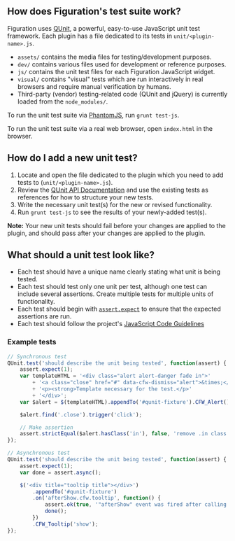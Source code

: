 ## How does Figuration's test suite work?

Figuration uses [QUnit](http://api.qunitjs.com/), a powerful, easy-to-use JavaScript unit test framework. Each plugin has a file dedicated to its tests in `unit/<plugin-name>.js`.

* `assets/` contains the media files for testing/development purposes.
* `dev/` contains various files used for development or reference purposes.
* `js/` contains the unit test files for each Figuration JavaScript widget.
* `visual/` contains "visual" tests which are run interactively in real browsers and require manual verification by humans.
* Third-party (vendor) testing-related code (QUnit and jQuery) is currently loaded from the `node_modules/`.

To run the unit test suite via [PhantomJS](http://phantomjs.org/), run `grunt test-js`.

To run the unit test suite via a real web browser, open `index.html` in the browser.

## How do I add a new unit test?

1. Locate and open the file dedicated to the plugin which you need to add tests to (`unit/<plugin-name>.js`).
2. Review the [QUnit API Documentation](http://api.qunitjs.com/) and use the existing tests as references for how to structure your new tests.
3. Write the necessary unit test(s) for the new or revised functionality.
4. Run `grunt test-js` to see the results of your newly-added test(s).

**Note:** Your new unit tests should fail before your changes are applied to the plugin, and should pass after your changes are applied to the plugin.

## What should a unit test look like?

* Each test should have a unique name clearly stating what unit is being tested.
* Each test should test only one unit per test, although one test can include several assertions. Create multiple tests for multiple units of functionality.
* Each test should begin with [`assert.expect`](http://api.qunitjs.com/expect/) to ensure that the expected assertions are run.
* Each test should follow the project's [JavaScript Code Guidelines](https://github.com/cast-org/figuration/blob/master/CONTRIBUTING.md#js)

### Example tests

```javascript
// Synchronous test
QUnit.test('should describe the unit being tested', function(assert) {
    assert.expect(1);
    var templateHTML = '<div class="alert alert-danger fade in">'
        + '<a class="close" href="#" data-cfw-dismiss="alert">&times;</a>'
        + '<p><strong>Template necessary for the test.</p>'
        + '</div>';
    var $alert = $(templateHTML).appendTo('#qunit-fixture').CFW_Alert();

    $alert.find('.close').trigger('click');

    // Make assertion
    assert.strictEqual($alert.hasClass('in'), false, 'remove .in class on .close click');
});

// Asynchronous test
QUnit.test('should describe the unit being tested', function(assert) {
    assert.expect(1);
    var done = assert.async();

    $('<div title="tooltip title"></div>')
        .appendTo('#qunit-fixture')
        .on('afterShow.cfw.tooltip', function() {
            assert.ok(true, '"afterShow" event was fired after calling "beforeShow"');
            done();
        })
        .CFW_Tooltip('show');
});
```